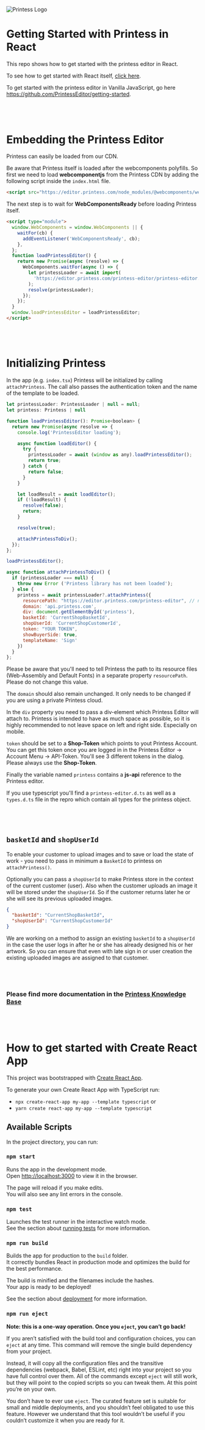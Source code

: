 ![Printess Logo](PrintessLogoS.png)

# Getting Started with Printess in React

This repo shows how to get started with the printess editor in React.

To see how to get started with React itself, [click here](#how-to-get-started-with-create-react-app).

To get started with the printess editor in Vanilla JavaScript, go here <https://github.com/PrintessEditor/getting-started>.

## &nbsp;

# Embedding the Printess Editor

Printess can easily be loaded from our CDN.

Be aware that Printess itself is loaded after the webcomponents polyfills. So first we need to load **webcomponentjs** from the Printess CDN by adding the following script inside the `index.html` file.

```html
<script src="https://editor.printess.com/node_modules/@webcomponents/webcomponentsjs/webcomponents-loader.js"></script>
```

The next step is to wait for **WebComponentsReady** before loading Printess itself.

```html
<script type="module">
  window.WebComponents = window.WebComponents || {
    waitFor(cb) {
      addEventListener('WebComponentsReady', cb);
    },
  };
  function loadPrintessEditor() {
    return new Promise(async (resolve) => {
      WebComponents.waitFor(async () => {
        let printessLoader = await import(
          'https://editor.printess.com/printess-editor/printess-editor.js'
        );
        resolve(printessLoader);
      });
    });
  }
  window.loadPrintessEditor = loadPrintessEditor;
</script>
```

## &nbsp;

# Initializing Printess

In the app (e.g. `index.tsx`) Printess will be initialized by calling `attachPrintess`. The call also passes the authentication token and the name of the template to be loaded.

```javascript
let printessLoader: PrintessLoader | null = null;
let printess: Printess | null

function loadPrintessEditor(): Promise<boolean> {
  return new Promise(async resolve => {
    console.log('PrintessEditor loading');

    async function loadEditor() {
      try {
        printessLoader = await (window as any).loadPrintessEditor();
        return true;
      } catch {
        return false;
      }
    }

    let loadResult = await loadEditor();
    if (!loadResult) {
      resolve(false);
      return;
    }

    resolve(true);

    attachPrintessToDiv();
  });
};

loadPrintessEditor();

async function attachPrintessToDiv() {
  if (printessLoader === null) {
    throw new Error ('Printess library has not been loaded');
  } else {
    printess = await printessLoader?.attachPrintess({
      resourcePath: "https://editor.printess.com/printess-editor", // needs to be always set
      domain: 'api.printess.com',
      div: document.getElementById('printess'),
      basketId: 'CurrentShopBasketId',
      shopUserId: 'CurrentShopCustomerId',
      token: "YOUR TOKEN",
      showBuyerSide: true,
      templateName: 'Sign'
    })
  }
};
```

Please be aware that you'll need to tell Printess the path to its resource files (Web-Assembly and Default Fonts) in a separate property `resourcePath`. Please do not change this value.

The `domain` should also remain unchanged. It only needs to be changed if you are using a private Printess cloud.

In the `div` property you need to pass a div-element which Printess Editor will attach to.
Printess is intended to have as much space as possible, so it is highly recommended to not leave space on left and right side. Especially on mobile.

`token` should be set to a **Shop-Token** which points to yout Printess Account. You can get this token once you are logged in in the Printess Editor -> Account Menu -> API-Token. You'll see 3 different tokens in the dialog. Please always use the **Shop-Token**.

Finally the variable named `printess` contains a **js-api** reference to the Printess editor.

If you use typescript you'll find a `printess-editor.d.ts` as well as a `types.d.ts` file in the repro which contain all types for the printess object.

## &nbsp;

## `basketId` and `shopUserId`

To enable your customer to upload images and to save or load the state of work - you need to pass in minimum a `BasketId` to printess on `attachPrintess()`.

Optionally you can pass a `shopUserId` to make Printess store in the context of the current customer (user). Also when the customer uploads an image it will be stored under the `shopUserId`. So if the customer returns later he or she will see its previous uploaded images.

```json
{
  "basketId": "CurrentShopBasketId",
  "shopUserId": "CurrentShopCustomerId"
}
```

We are working on a method to assign an existing `basketId` to a `shopUserId` in the case the user logs in after he or she has already designed his or her artwork. So you can ensure that even with late sign in or user creation the existing uploaded images are assigned to that customer.

## &nbsp;

### Please find more documentation in the [Printess Knowledge Base](https://printess.com/kb/api-reference/js-api/getting-started.html) 

## &nbsp;

# How to get started with Create React App

This project was bootstrapped with [Create React App](https://github.com/facebook/create-react-app).

To generate your own Create React App with TypeScript run:

- `npx create-react-app my-app --template typescript` or
- `yarn create react-app my-app --template typescript `

## Available Scripts

In the project directory, you can run:

### `npm start`

Runs the app in the development mode.\
Open [http://localhost:3000](http://localhost:3000) to view it in the browser.

The page will reload if you make edits.\
You will also see any lint errors in the console.

### `npm test`

Launches the test runner in the interactive watch mode.\
See the section about [running tests](https://facebook.github.io/create-react-app/docs/running-tests) for more information.

### `npm run build`

Builds the app for production to the `build` folder.\
It correctly bundles React in production mode and optimizes the build for the best performance.

The build is minified and the filenames include the hashes.\
Your app is ready to be deployed!

See the section about [deployment](https://facebook.github.io/create-react-app/docs/deployment) for more information.

### `npm run eject`

**Note: this is a one-way operation. Once you `eject`, you can’t go back!**

If you aren’t satisfied with the build tool and configuration choices, you can `eject` at any time. This command will remove the single build dependency from your project.

Instead, it will copy all the configuration files and the transitive dependencies (webpack, Babel, ESLint, etc) right into your project so you have full control over them. All of the commands except `eject` will still work, but they will point to the copied scripts so you can tweak them. At this point you’re on your own.

You don’t have to ever use `eject`. The curated feature set is suitable for small and middle deployments, and you shouldn’t feel obligated to use this feature. However we understand that this tool wouldn’t be useful if you couldn’t customize it when you are ready for it.
